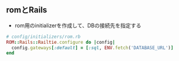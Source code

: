 
## romとRails

* rom用のinitializerを作成して、DBの接続先を指定する

```ruby
# config/initializers/rom.rb
ROM::Rails::Railtie.configure do |config|
  config.gateways[:default] = [:sql, ENV.fetch('DATABASE_URL')]
end
```

